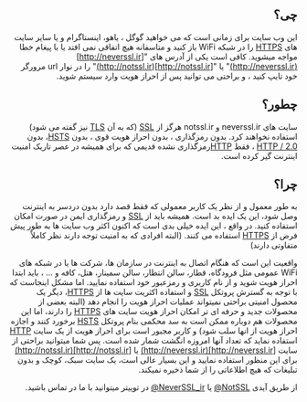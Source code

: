 
<div dir="rtl">

## چی؟

این وب سایت برای زمانی است که می خواهید گوگل ، یاهو، اینستاگرام و یا سایر سایت های [HTTPS](http://neverssl.ir/https) را در شبکه WiFi باز کنید و متاسفانه هیچ اتفاقی نمی افتد یا با پیغام خطا مواجه میشوید. کافی است یکی از آدرس های "[http://neverssl.ir](http://neverssl.ir)" یا "[http://notssl.ir](http://notssl.ir)" را در نوار url مرورگر خود تایپ کنید ، و براحتی می توانید پس از احراز هویت وارد سیستم شوید.

## چطور؟

سایت های neverssl.ir و notssl.ir هرگز از [SSL](http://neverssl.ir/ssl) (که به آن [TLS](http://neverssl.ir/tls) نیز گفته می شود) استفاده نخواهند کرد. بدون رمزگذاری ، بدون احراز هویت قوی ، بدون [HSTS](http://neverssl.ir/hsts)، بدون [HTTP / 2.0](http://neverssl.ir/http2) ، فقط [HTTP](http://neverssl.ir/http)رمزگذاری نشده قدیمی که برای همیشه در عصر تاریک امنیت اینترنت گیر کرده است.

## چرا؟

به طور معمول و از نظر یک کاربر معمولی که فقط قصد دارد بدون دردسر به اینترنت وصل شود، این یک ایده بد است. همیشه باید از [SSL](http://neverssl.ir/ssl) و رمزگذاری ایمن در صورت امکان استفاده کنید. در واقع ، این ایده خیلی بدی است که اکنون اکثر وب سایت ها به طور پیش فرض از [HTTPS](http://neverssl.ir/https) استفاده می کنند. (البته افرادی که به امنیت توجه دارند نظر کاملاً متفاوتی دارند)

واقعیت این است که هنگام اتصال به اینترنت در سازمان ها، شرکت ها یا در شبکه های WiFi عمومی مثل فرودگاه، قطار، سالن انتظار، سالن سمینار، هتل، کافه و ... ، باید ابتدا احراز هویت شوید و از نام کاربری و رمزعبور خود استفاده نمایید. اما مشکل اینجاست که با توجه به گسترش پروتکل [SSL](http://neverssl.ir/ssl) و استفاده اکثریت سایت ها از [HTTPS](http://neverssl.ir/https)، دیگر یک محصول امنیتی براحتی نمیتواند عملیات احراز هویت را انجام دهد (البته بعضی از محصولات جدید و حرفه ای تر امکان احراز هویت سایت های [HTTPS](http://neverssl.ir/https) را دارند، اما این محصولات هم دوباره ممکن است به سد محکمی بنام پروتکل [HSTS](http://neverssl.ir/hsts) برخورد کنند و اجازه احراز هویت از انها سلب شود) و کاربر مجبور است برای احراز هویت از یک سایت [HTTP](http://neverssl.ir/http) استفاده نماید که تعداد آنها امروزه انگشت شمار شده است. پس شما میتوانید براحتی از سایت [http://neverssl.ir](http://neverssl.ir) یا [http://notssl.ir](http://notssl.ir) برای این منظور استفاده نمایید و این بسیار عالی است، یک سایت سبک، کوچک و بدون تبلیغات که هیچ اطلاعاتی را از شما ذخیره نمیکند.

  از طریق آیدی [NotSSL@](https://twitter.com/NotSSL) یا [NeverSSL_ir@](https://twitter.com/NeverSSL_ir) در توییتر میتوانید با ما در تماس باشید.

</div>



